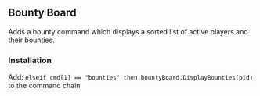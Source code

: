 ## Bounty Board
Adds a bounty command which displays a sorted list of active players and their bounties.

### Installation
Add:  ````elseif cmd[1] == "bounties" then
		    bountyBoard.DisplayBounties(pid)````
to the command chain
